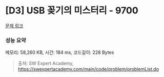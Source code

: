 # [D3] USB 꽂기의 미스터리 - 9700 

[문제 링크](https://swexpertacademy.com/main/code/problem/problemDetail.do?contestProbId=AXDNEA3aaU0DFAVX) 

### 성능 요약

메모리: 58,260 KB, 시간: 184 ms, 코드길이: 228 Bytes



> 출처: SW Expert Academy, https://swexpertacademy.com/main/code/problem/problemList.do